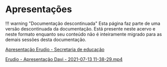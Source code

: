# Apresentações

!!! warning "Documentação descontinuada"
    Esta página faz parte de uma versão descontinuada da documentação. Está presente neste acervo e neste formato enquanto seu conteúdo não é inteiramente migrado para as demais sessões desta documentação.





[Apresentação Erudio - Secretaria de educação](https://docs.google.com/presentation/d/1pn71i9P0QqalGaPrkl96z9vZRx80_B1kGK7242nrloo/edit?usp=drivesdk)

[Erudio - Apresentação Davi - 2021-07-13 11-38-29.mp4](https://drive.google.com/file/d/1MwUqkmNhFHKSryq5WSkCe7_1RWoxXIl6/view?usp=drivesdk)

